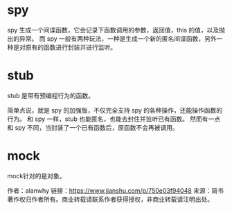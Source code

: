 
# spy

spy 生成一个间谍函数，它会记录下函数调用的参数，返回值，this 的值，以及抛出的异常。
而 spy 一般有两种玩法，一种是生成一个新的匿名间谍函数，另外一种是对原有的函数进行封装并进行监听。

# stub

stub 是带有预编程行为的函数。

简单点说，就是 spy 的加强版，不仅完全支持 spy 的各种操作，还能操作函数的行为。
和 spy 一样，stub 也能匿名，也能去封住并监听已有函数。
然而有一点和 spy 不同，当封装了一个已有函数后，原函数不会再被调用。

# mock

mock针对的是对象。

作者：alanwhy
链接：https://www.jianshu.com/p/750e03f94048
来源：简书
著作权归作者所有。商业转载请联系作者获得授权，非商业转载请注明出处。